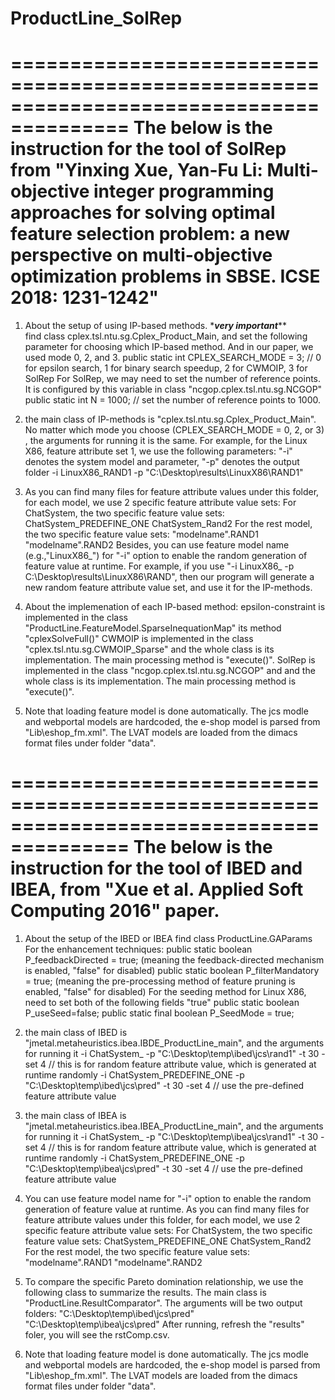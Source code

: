 # ProductLine_SolRep
 
========================================================================================
The below is the instruction for the tool of SolRep from "Yinxing Xue, Yan-Fu Li: Multi-objective integer programming approaches for solving optimal feature selection problem: a new perspective on multi-objective optimization problems in SBSE. ICSE 2018: 1231-1242"
========================================================================================
1. About the setup of using IP-based methods.
\********very important*********\
find class cplex.tsl.ntu.sg.Cplex_Product_Main, and set the following parameter for choosing which IP-based method. And in our paper, we used mode 0, 2, and 3. 
   public static int CPLEX_SEARCH_MODE = 3; // 0 for epsilon search, 1 for binary search speedup, 2 for CWMOIP, 3 for SolRep 
   For SolRep, we may need to set the number of reference points. It is configured by this variable in class "ncgop.cplex.tsl.ntu.sg.NCGOP"
   public static int N = 1000; // set the number of reference points to 1000.
   

2.  the main class of IP-methods is "cplex.tsl.ntu.sg.Cplex_Product_Main". No matter which mode you choose (CPLEX_SEARCH_MODE = 0, 2, or 3) , the arguments for running it is the same. 
	For example, for the Linux X86, feature attribute set 1, we use the following parameters: "-i" denotes the system model and parameter, "-p" denotes the output folder
	-i LinuxX86_RAND1 -p "C:\Desktop\results\LinuxX86\RAND1"

3. As you can find many files for feature attribute values under this folder, for each model, we use 2 specific feature attribute value sets:
	For ChatSystem, the two specific feature value sets:
	ChatSystem_PREDEFINE_ONE
	ChatSystem_Rand2
	For the rest model, the two specific feature value sets:
	"modelname".RAND1
	"modelname".RAND2
	Besides, you can use feature model name (e.g.,"LinuxX86_") for "-i" option to enable the random generation of feature value at runtime. For example, if you use "-i LinuxX86_ -p C:\Desktop\results\LinuxX86\RAND", then our program will generate a new random feature attribute value set, and use it for the IP-methods. 

4. About the implemenation of each IP-based method: 
 epsilon-constraint is implemented in the class "ProductLine.FeatureModel.SparseInequationMap" its method "cplexSolveFull()"
 CWMOIP is implemented in the class "cplex.tsl.ntu.sg.CWMOIP_Sparse" and the whole class is its implementation. The main processing method is "execute()". 
 SolRep is implemented in the class "ncgop.cplex.tsl.ntu.sg.NCGOP" and and the whole class is its implementation. The main processing method is "execute()".

5. Note that loading feature model is done automatically. The jcs modle and webportal models are hardcoded, the e-shop model is parsed from "Lib\eshop_fm.xml".
 The LVAT models are loaded  from the dimacs format files under folder "data".
 
========================================================================================
The below is the instruction for the tool of IBED and IBEA, from "Xue et al. Applied Soft Computing 2016" paper. 
========================================================================================
1. About the setup of the IBED or IBEA 
find class ProductLine.GAParams
For the enhancement techniques:
	public static boolean P_feedbackDirected = true; (meaning the feedback-directed mechanism is enabled, "false" for disabled)
	public static boolean P_filterMandatory = true; (meaning the pre-processing method of feature pruning is enabled, "false" for disabled)
For the seeding method for Linux X86, need to set both of the following fields "true"
	public static boolean P_useSeed=false;
	public static final boolean P_SeedMode = true;

2.  the main class of IBED is "jmetal.metaheuristics.ibea.IBDE_ProductLine_main", and the arguments for running it
-i ChatSystem_  -p "C:\Desktop\temp\ibed\jcs\rand1" -t 30 -set 4  // this is for random feature attribute value, which is generated at runtime randomly
-i ChatSystem_PREDEFINE_ONE -p "C:\Desktop\temp\ibed\jcs\pred" -t 30 -set 4 // use the pre-defined feature attribute value


2.  the main class of IBEA is "jmetal.metaheuristics.ibea.IBEA_ProductLine_main", and the arguments for running it
-i ChatSystem_  -p "C:\Desktop\temp\ibea\jcs\rand1" -t 30 -set 4  // this is for random feature attribute value, which is generated at runtime randomly
-i ChatSystem_PREDEFINE_ONE -p "C:\Desktop\temp\ibea\jcs\pred" -t 30 -set 4 // use the pre-defined feature attribute value


3. You can use feature model name for "-i" option to enable the random generation of feature value at runtime.
As you can find many files for feature attribute values under this folder, for each model, we use 2 specific feature attribute value sets:
For ChatSystem, the two specific feature value sets:
ChatSystem_PREDEFINE_ONE
ChatSystem_Rand2
For the rest model, the two specific feature value sets:
"modelname".RAND1
"modelname".RAND2

4. To compare the specific Pareto domination relationship, we use the following class to summarize the results. 
The main class is "ProductLine.ResultComparator". The arguments will be two output folders:
"C:\Desktop\temp\ibed\jcs\pred" "C:\Desktop\temp\ibea\jcs\pred"
After running, refresh the "results" foler, you will see the rstComp.csv.

5. Note that loading feature model is done automatically. The jcs modle and webportal models are hardcoded, the e-shop model is parsed from "Lib\eshop_fm.xml".
 The LVAT models are loaded  from the dimacs format files under folder "data".
